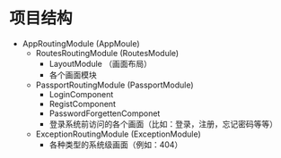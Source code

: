 # 项目结构

* AppRoutingModule (AppMoule)
  * RoutesRoutingModule (RoutesModule)
    * LayoutModule （画面布局）
    * 各个画面模块
  * PassportRoutingModule (PassportModule)
    * LoginComponent
    * RegistComponent
    * PasswordForgettenComponet
    * 登录系统前访问的各个画面（比如：登录，注册，忘记密码等等）
  * ExceptionRoutingModule (ExceptionModule)
    * 各种类型的系统级画面（例如：404）



